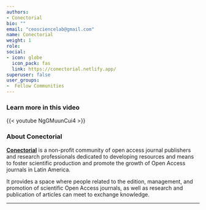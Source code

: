 ```yaml
---
authors:
- Conectorial
bio: ""
email: "ceosciencelab@gmail.com"
name: Conectorial
weight: 1
role: 
social:
- icon: globe
  icon_pack: fas
  link: https://conectorial.netlify.app/
superuser: false
user_groups:
-  Fellow Communities
---
```


### Learn more in this video

{{< youtube NgGMuunCui4 >}} 

### About Conectorial

**[Conectorial](https://conectorial.netlify.app/)** is a non-profit community of open access journal publishers and research professionals dedicated to developing resources and means to foster scientific production and promote the growth of Open Access journals in Latin America.

It provides a space where people related to the edition, management, and promotion of scientific Open Access journals, as well as research and publication of articles can meet to exchange knowledge. 




***
